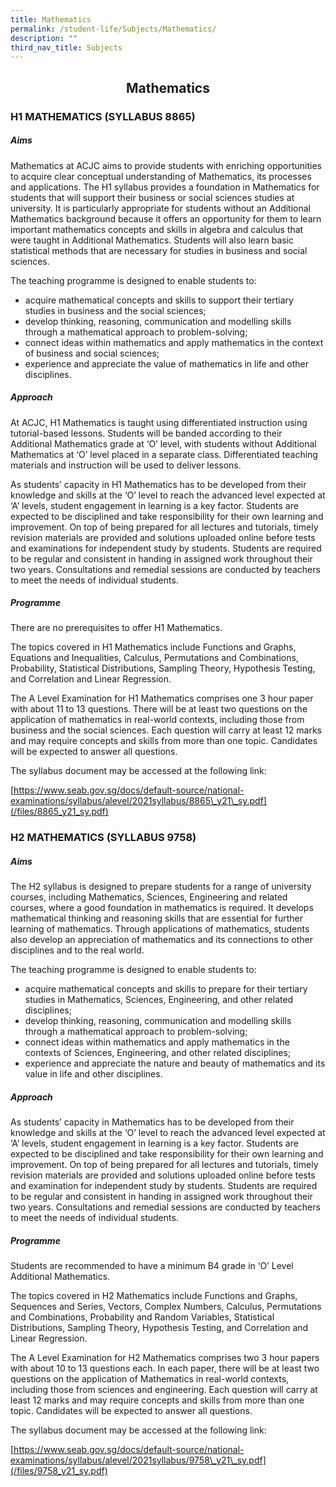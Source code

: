```yaml
---
title: Mathematics
permalink: /student-life/Subjects/Mathematics/
description: ""
third_nav_title: Subjects
---
```

## <center> Mathematics </center>

### H1 MATHEMATICS (SYLLABUS 8865)

##### Aims

Mathematics at ACJC aims to provide students with enriching opportunities to acquire clear conceptual understanding of Mathematics, its processes and applications. The H1 syllabus provides a foundation in Mathematics for students that will support their business or social sciences studies at university. It is particularly appropriate for students without an Additional Mathematics background because it offers an opportunity for them to learn important mathematics concepts and skills in algebra and calculus that were taught in Additional Mathematics. Students will also learn basic statistical methods that are necessary for studies in business and social sciences.  

  

The teaching programme is designed to enable students to:

*   acquire mathematical concepts and skills to support their tertiary studies in business and the social sciences;
*   develop thinking, reasoning, communication and modelling skills through a mathematical approach to problem-solving;
*   connect ideas within mathematics and apply mathematics in the context of business and social sciences;
*   experience and appreciate the value of mathematics in life and other disciplines.

##### Approach

  

At ACJC, H1 Mathematics is taught using differentiated instruction using tutorial-based lessons. Students will be banded according to their Additional Mathematics grade at ‘O’ level, with students without Additional Mathematics at ‘O’ level placed in a separate class. Differentiated teaching materials and instruction will be used to deliver lessons.  

  

As students’ capacity in H1 Mathematics has to be developed from their knowledge and skills at the ‘O’ level to reach the advanced level expected at ‘A’ levels, student engagement in learning is a key factor. Students are expected to be disciplined and take responsibility for their own learning and improvement. On top of being prepared for all lectures and tutorials, timely revision materials are provided and solutions uploaded online before tests and examinations for independent study by students. Students are required to be regular and consistent in handing in assigned work throughout their two years. Consultations and remedial sessions are conducted by teachers to meet the needs of individual students.

  

##### Programme

  

There are no prerequisites to offer H1 Mathematics.

  

The topics covered in H1 Mathematics include Functions and Graphs, Equations and Inequalities, Calculus, Permutations and Combinations, Probability, Statistical Distributions, Sampling Theory, Hypothesis Testing, and Correlation and Linear Regression.

  

The A Level Examination for H1 Mathematics comprises one 3 hour paper with about 11 to 13 questions. There will be at least two questions on the application of mathematics in real-world contexts, including those from business and the social sciences. Each question will carry at least 12 marks and may require concepts and skills from more than one topic. Candidates will be expected to answer all questions.

  

The syllabus document may be accessed at the following link:

[https://www.seab.gov.sg/docs/default-source/national-examinations/syllabus/alevel/2021syllabus/8865\_y21\_sy.pdf](/files/8865_y21_sy.pdf)

### H2 MATHEMATICS (SYLLABUS 9758)

##### Aims

The H2 syllabus is designed to prepare students for a range of university courses, including Mathematics, Sciences, Engineering and related courses, where a good foundation in mathematics is required. It develops mathematical thinking and reasoning skills that are essential for further learning of mathematics. Through applications of mathematics, students also develop an appreciation of mathematics and its connections to other disciplines and to the real world.  

  

The teaching programme is designed to enable students to:

*   acquire mathematical concepts and skills to prepare for their tertiary studies in Mathematics, Sciences, Engineering, and other related disciplines;
*   develop thinking, reasoning, communication and modelling skills through a mathematical approach to problem-solving;
*   connect ideas within mathematics and apply mathematics in the contexts of Sciences, Engineering, and other related disciplines;
*   experience and appreciate the nature and beauty of mathematics and its value in life and other disciplines.

  

##### Approach

  

As students’ capacity in Mathematics has to be developed from their knowledge and skills at the ‘O’ level to reach the advanced level expected at ‘A’ levels, student engagement in learning is a key factor. Students are expected to be disciplined and take responsibility for their own learning and improvement. On top of being prepared for all lectures and tutorials, timely revision materials are provided and solutions uploaded online before tests and examination for independent study by students. Students are required to be regular and consistent in handing in assigned work throughout their two years. Consultations and remedial sessions are conducted by teachers to meet the needs of individual students.

  

##### Programme

  

Students are recommended to have a minimum B4 grade in ‘O’ Level Additional Mathematics.  

  

The topics covered in H2 Mathematics include Functions and Graphs, Sequences and Series, Vectors, Complex Numbers, Calculus, Permutations and Combinations, Probability and Random Variables, Statistical Distributions, Sampling Theory, Hypothesis Testing, and Correlation and Linear Regression.

  

The A Level Examination for H2 Mathematics comprises two 3 hour papers with about 10 to 13 questions each. In each paper, there will be at least two questions on the application of Mathematics in real-world contexts, including those from sciences and engineering. Each question will carry at least 12 marks and may require concepts and skills from more than one topic. Candidates will be expected to answer all questions.

  

The syllabus document may be accessed at the following link:

[https://www.seab.gov.sg/docs/default-source/national-examinations/syllabus/alevel/2021syllabus/9758\_y21\_sy.pdf](/files/9758_y21_sy.pdf)



